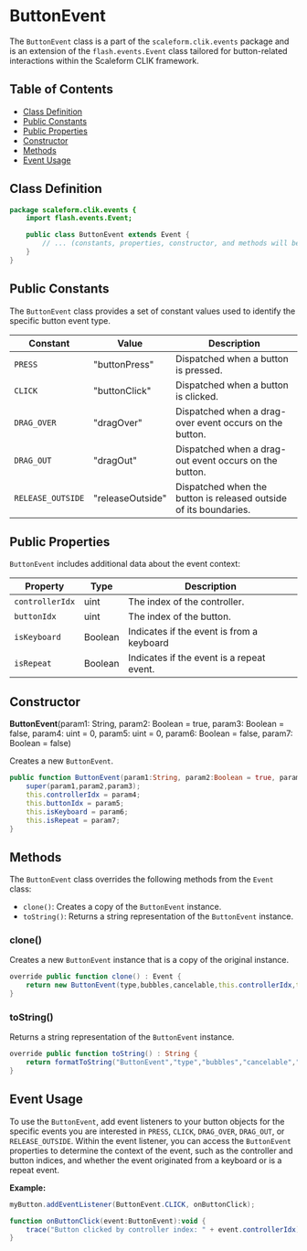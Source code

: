 ---
---
# ButtonEvent
The `ButtonEvent` class is a part of the `scaleform.clik.events` package and is an extension of the `flash.events.Event` class tailored for button-related interactions within the Scaleform CLIK framework.

## Table of Contents

- [Class Definition](#class-definition)
- [Public Constants](#public-constants)
- [Public Properties](#public-properties)
- [Constructor](#constructor)
- [Methods](#methods)
- [Event Usage](#event-usage)

## Class Definition

```actionscript
package scaleform.clik.events {
    import flash.events.Event;

    public class ButtonEvent extends Event {
        // ... (constants, properties, constructor, and methods will be detailed below)
    }
}
```

## Public Constants

The `ButtonEvent` class provides a set of constant values used to identify the specific button event type.

| Constant             | Value            | Description           |
|----------------------|------------------|-----------------------|
| `PRESS`              | "buttonPress"    | Dispatched when a button is pressed. |
| `CLICK`              | "buttonClick"    | Dispatched when a button is clicked. |
| `DRAG_OVER`          | "dragOver"       | Dispatched when a drag-over event occurs on the button. |
| `DRAG_OUT`           | "dragOut"        | Dispatched when a drag-out event occurs on the button. |
| `RELEASE_OUTSIDE`    | "releaseOutside" | Dispatched when the button is released outside of its boundaries. |

## Public Properties

`ButtonEvent` includes additional data about the event context:

| Property        | Type    | Description                               |
|-----------------|---------|-------------------------------------------|
| `controllerIdx` | uint    | The index of the controller.              |
| `buttonIdx`     | uint    | The index of the button.                  |
| `isKeyboard`    | Boolean | Indicates if the event is from a keyboard |
| `isRepeat`      | Boolean | Indicates if the event is a repeat event. |

## Constructor

**ButtonEvent**(param1: String, param2: Boolean = true, param3: Boolean = false, param4: uint = 0, param5: uint = 0, param6: Boolean = false, param7: Boolean = false)

Creates a new `ButtonEvent`.

```actionscript
public function ButtonEvent(param1:String, param2:Boolean = true, param3:Boolean = false, param4:uint = 0, param5:uint = 0, param6:Boolean = false, param7:Boolean = false) {
    super(param1,param2,param3);
    this.controllerIdx = param4;
    this.buttonIdx = param5;
    this.isKeyboard = param6;
    this.isRepeat = param7;
}
```

## Methods

The `ButtonEvent` class overrides the following methods from the `Event` class:

- `clone()`: Creates a copy of the `ButtonEvent` instance.
- `toString()`: Returns a string representation of the `ButtonEvent` instance.

### clone()

Creates a new `ButtonEvent` instance that is a copy of the original instance.

```actionscript
override public function clone() : Event {
    return new ButtonEvent(type,bubbles,cancelable,this.controllerIdx,this.buttonIdx,this.isKeyboard,this.isRepeat);
}
```

### toString()

Returns a string representation of the `ButtonEvent` instance.

```actionscript
override public function toString() : String {
    return formatToString("ButtonEvent","type","bubbles","cancelable","controllerIdx","buttonIdx","isKeyboard","isRepeat");
}
```

## Event Usage

To use the `ButtonEvent`, add event listeners to your button objects for the specific events you are interested in `PRESS`, `CLICK`, `DRAG_OVER`, `DRAG_OUT`, or `RELEASE_OUTSIDE`. Within the event listener, you can access the `ButtonEvent` properties to determine the context of the event, such as the controller and button indices, and whether the event originated from a keyboard or is a repeat event.

**Example:**

```actionscript
myButton.addEventListener(ButtonEvent.CLICK, onButtonClick);

function onButtonClick(event:ButtonEvent):void {
    trace("Button clicked by controller index: " + event.controllerIdx);
}
```
